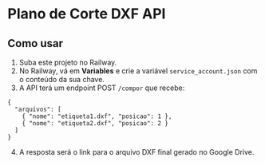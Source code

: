 # Plano de Corte DXF API

## Como usar

1. Suba este projeto no Railway.
2. No Railway, vá em **Variables** e crie a variável `service_account.json` com o conteúdo da sua chave.
3. A API terá um endpoint POST `/compor` que recebe:

```
{
  "arquivos": [
    { "nome": "etiqueta1.dxf", "posicao": 1 },
    { "nome": "etiqueta2.dxf", "posicao": 2 }
  ]
}
```

4. A resposta será o link para o arquivo DXF final gerado no Google Drive.